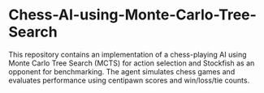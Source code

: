 # Chess-AI-using-Monte-Carlo-Tree-Search
This repository contains an implementation of a chess-playing AI using Monte Carlo Tree Search (MCTS) for action selection and Stockfish as an opponent for benchmarking. The agent simulates chess games and evaluates performance using centipawn scores and win/loss/tie counts.
